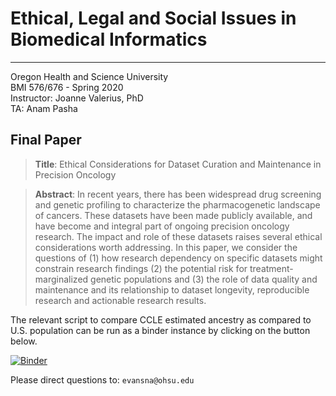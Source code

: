 # Ethical, Legal and Social Issues in Biomedical Informatics
---
Oregon Health and Science University  
BMI 576/676 - Spring 2020  
Instructor: Joanne Valerius, PhD  
TA: Anam Pasha  

## Final Paper 

> **Title**: Ethical Considerations for Dataset Curation and Maintenance in Precision Oncology  

> **Abstract**: In recent years, there has been widespread drug screening and genetic profiling to characterize the pharmacogenetic landscape of cancers. These datasets have been made publicly available, and have become and integral part of ongoing precision oncology research. The impact and role of these datasets raises several ethical considerations worth addressing. In this paper, we consider the questions of (1) how research dependency on specific datasets might constrain research findings (2) the potential risk for treatment-marginalized genetic populations and (3) the role of data quality and maintenance and its relationship to dataset longevity, reproducible research and actionable research results.    

The relevant script to compare CCLE estimated ancestry as compared to U.S. population can be run as a binder instance by clicking on the button below.   

[![Binder](https://mybinder.org/badge_logo.svg)](https://mybinder.org/v2/gh/nathanieljevans/ohsu-ethics-final-2020/master)

Please direct questions to: `evansna@ohsu.edu` 
